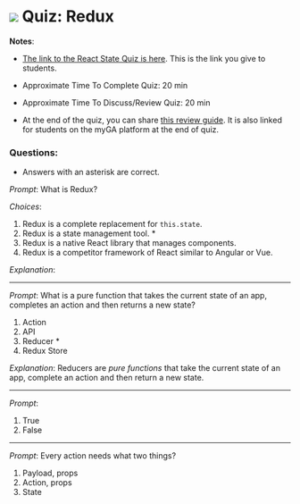 # ![](https://ga-dash.s3.amazonaws.com/production/assets/logo-9f88ae6c9c3871690e33280fcf557f33.png) Quiz: Redux #

**Notes**:
- [The link to the React State Quiz is here](www.linkhere.com). This is the link you give to students.

- Approximate Time To Complete Quiz: 20 min

- Approximate Time To Discuss/Review Quiz: 20 min

- At the end of the quiz, you can share [this review guide](www.linkhere.com). It is also linked for students on the myGA platform at the end of quiz.

### Questions:
- Answers with an asterisk are correct.

_Prompt_: What is Redux?


_Choices_:

1. Redux is a complete replacement for `this.state`.
2. Redux is a state management tool. *
3. Redux is a native React library that manages components.
4. Redux is a competitor framework of React similar to Angular or Vue.


_Explanation_:  

-----------------------------------

_Prompt_: What is a pure function that takes the current state of an app, completes an action and then returns a new state?

1. Action
2. API
3. Reducer *
4. Redux Store

_Explanation_: Reducers are _pure functions_ that take the current state of an app, complete an action and then return a new state.

-----------------------------------

_Prompt_:

1. True
2. False

-----------------------------------

_Prompt_: Every action needs what two things?

1. Payload, props
2. Action, props
3. State
